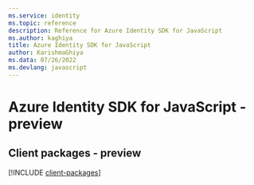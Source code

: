 ```yaml
---
ms.service: identity
ms.topic: reference
description: Reference for Azure Identity SDK for JavaScript
ms.author: kaghiya
title: Azure Identity SDK for JavaScript
author: KarishmaGhiya
ms.data: 07/26/2022
ms.devlang: javascript
---
```

# Azure Identity SDK for JavaScript - preview

## Client packages - preview
[!INCLUDE [client-packages](identity-client-index.md)]